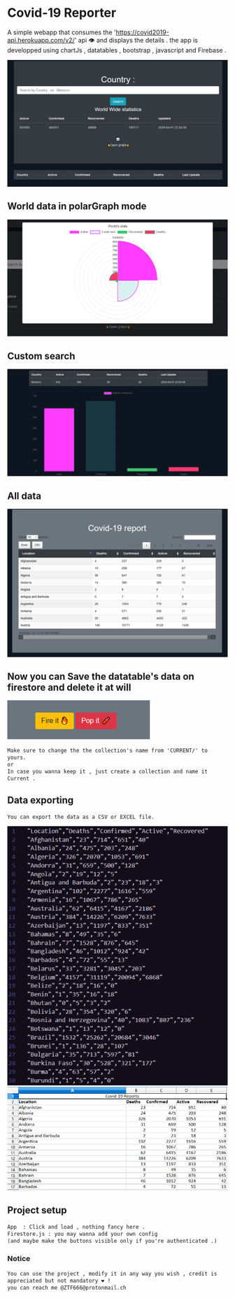 # Covid-19 Reporter

A simple webapp that consumes the 'https://covid2019-api.herokuapp.com/v2/' api 👁️ and displays the details .
the app is developped using chartJs , datatables , bootstrap , javascript and Firebase .

![Screenshot](assets/index.png)

## World data in polarGraph mode

![Screenshot](assets/worldgraph.png)

## Custom search

![Screenshot](assets/customSearch.png)

## All data

![Screenshot](assets/datatable.png)

## Now you can Save the datatable's data on firestore and delete it at will

![Screenshot](/assets/firebase.png)

```
Make sure to change the the collection's name from 'CURRENT/' to yours.
or
In case you wanna keep it , just create a collection and name it Current .
```
## Data exporting
```
You can export the data as a CSV or EXCEL file.
```
![Screenshot](/assets/csv.png)
![Screenshot](/assets/xlsx.png)


## Project setup

```
App  : Click and load , nothing fancy here .
Firestore.js : you may wanna add your own config
(and maybe make the buttons visible only if you're authenticated .)

```

### Notice

```
You can use the project , modify it in any way you wish , credit is appreciated but not mandatory ❤️ !
you can reach me @ZTF666@protonmail.ch
```
